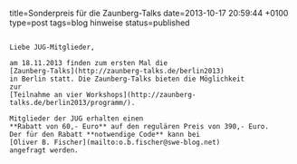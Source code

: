 title=Sonderpreis für die Zaunberg-Talks
date=2013-10-17 20:59:44 +0100
type=post
tags=blog hinweise
status=published
~~~~~~

Liebe JUG-Mitglieder,

am 18.11.2013 finden zum ersten Mal die 
[Zaunberg-Talks](http://zaunberg-talks.de/berlin2013) 
in Berlin statt. Die Zaunberg-Talks bieten die Möglichkeit 
zur 
[Teilnahme an vier Workshops](http://zaunberg-talks.de/berlin2013/programm/).

Mitglieder der JUG erhalten einen 
**Rabatt von 60,- Euro** auf den regulären Preis von 390,- Euro. 
Der für den Rabatt **notwendige Code** kann bei 
[Oliver B. Fischer](mailto:o.b.fischer@swe-blog.net) 
angefragt werden.
